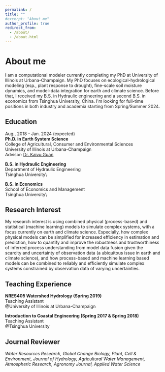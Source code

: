 ```yaml
---
permalink: /
title: ""
#excerpt: "About me"
author_profile: true
redirect_from:
  - /about/
  - /about.html
---
```


About me
=====
I am a computational modeler currently completing my PhD at University of Illinois at Urbana-Champaign. My PhD focuses on
ecological-hydrological modeling (esp., plant response
to drought), fine-scale soil moisture dynamics, and model-data integration for earth and climate science. Before that, I received my B.S. in
Hydraulic engineering and a second B.S. in economics from Tsinghua University, China. I'm looking for full-time positions in both industry
and academia starting from Spring/Summer 2024.

## Education

Aug., 2018 - Jan. 2024 (expected)\
**Ph.D. in Earth System Science**\
College of Agricultural, Consumer and Environmental Sciences\
University of Illinois at Urbana-Champaign\
Advisor: [Dr. Kaiyu Guan](http://faculty.nres.illinois.edu/~kaiyuguan/)

**B.S. in Hydraulic Engineering**\
Department of Hydraulic Engineering\
Tsinghua University\

**B.S. in Economics**\
School of Economics and Management\
Tsinghua University\

## Research Interest

My research interest is using combined physical (process-based) and statistical (machine learning) models to simulate complex systems, with
a focus currently on earth and climate science. Especially, how complex physical models can be simplified for increased efficiency in
estimation and prediction, how to quantify and improve the robustness and trustworthiness of inferred process understanding from model data
fusion given the scarcity and uncertainty of observation data (a ubiquitous issue in earth and climate science), and how process-based and
machine learning based models can be combined to reliably and efficiently simulate complex systems constrained by observation data of
varying uncertainties.

## Teaching Experience

**NRES405 Watershed Hydrology (Spring 2019)**  
Teaching Assistant\
@University of Illinois at Urbana-Champaign

**Introduction to Coastal Engineering (Spring 2017 & Spring 2018)**  
Teaching Assistant\
@Tsinghua University

## Journal Reviewer

_Water Resources Research, Global Change Biology, Plant, Cell & Environment, Journal of Hydrology, Agricultural Water Management,
Atmospheric
Research, Agronomy Journal, Applied Water Science_